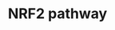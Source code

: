 ---
annotations:
- type: Pathway Ontology
  value: regulatory pathway
authors:
- Mkutmon
- Elisa
description: NRF2 is part of a group of transcription factors called nuclear receptors.
  It is activated under oxidative stress conditions and subsequently activates several
  antioxidative genes and proteins.
last-edited: 2016-07-25
organisms:
- Bos taurus
redirect_from:
- /index.php/Pathway:WP3190
- /instance/WP3190
schema-jsonld:
- '@context': https://schema.org/
  '@id': https://wikipathways.github.io/pathways/WP3190.html
  '@type': Dataset
  creator:
    '@type': Organization
    name: WikiPathways
  description: NRF2 is part of a group of transcription factors called nuclear receptors.
    It is activated under oxidative stress conditions and subsequently activates several
    antioxidative genes and proteins.
  keywords:
  - Ligand
  - ADH7
  - TGFB2
  - ECSOD
  - FTL
  - MGST3
  - GCLC
  - UGT1A4
  - SLC5A4
  - CES2
  - SQSTM1
  - SLC2A7
  - SLC5A9
  - MGST2
  - CES5A
  - SMCT1
  - SLC6A9
  - CYP2A6
  - SLC6A15
  - UGT1A3
  - DNAJB1
  - HSP90AA1
  - SLC5A3
  - CYP4A11
  - SLC39A5
  - SLC6A11
  - SLC6A17
  - FTH1
  - UGT2B7
  - PGD
  - G6PD
  - PRDX6
  - SLC5A11
  - SLC6A3
  - CES4A
  - SLC39A12
  - SLC7A11
  - GSTM3
  - GSTA4
  - SRXN1
  - SLC6A8
  - PTGR1
  - RXRA
  - GSTM5
  - FGF13
  - PRDX1
  - SLC39A4
  - GPX3
  - MAFG
  - GSTT1
  - KEAP1
  - TXN
  - SLC39A3
  - BLVRB
  - SLC6A1
  - SLC39A8
  - SLC39A10
  - SERPINA1
  - SLC39A13
  - HSP90AB1
  - NFE2L2
  - SLC6A16
  - HSPA1A
  - SLC5A2
  - SLC2A13
  - EPHA2
  - GSTP1
  - SLC2A5
  - SLC6A20
  - SLC5A12
  - ALDH3A1
  - ABCC3
  - TXNRD1
  - HGF
  - SLC6A2
  - SLC2A1
  - CBR1
  - SLC39A7
  - SGLT1
  - SLC39A9
  - SLC6A7
  - NQO1
  - SLC2A10
  - HBEGF
  - AGER
  - GSTM1
  - SLC6A4
  - PPARD
  - GSTA2
  - SLC2A2
  - TGFA
  - SLC5A10
  - UGT1A9
  - GPX2
  - CES3
  - EGR1
  - ABCC2
  - CBR3
  - TGFB1
  - SLC5A7
  - MAFF
  - SLC6A14
  - SLC6A6
  - SLC6A18
  - SLC2A8
  - GGFBPP5
  - SLC2A11
  - SLC6A19
  - HMOX1
  - UGT1A1
  - SLC2A6
  - SLC2A3
  - ABCC4
  - TXNRD3
  - PDGFB
  - SLC5A6
  - SLC2A12
  - GCLM
  - SLC2A4
  - SLC39A2
  - UGT1A6
  - GGT1
  - SLC39A1
  - TGFBR2
  - SLC39A11
  - SLC5A5
  - UGT1A7
  - GSTM2
  - SLC6A5
  - SLC2A9
  - ABCC5
  - CES1
  - ME1
  - SLC39A14
  - GSR
  - SLC6A13
  - SLC39A6
  - EPHA3
  license: CC0
  name: NRF2 pathway
seo: CreativeWork
title: NRF2 pathway
wpid: WP3190
---